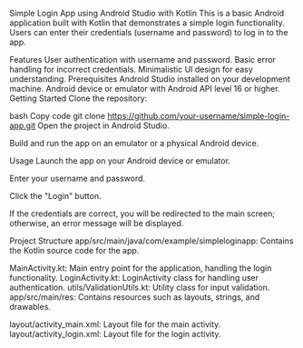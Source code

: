 Simple Login App using Android Studio with Kotlin
This is a basic Android application built with Kotlin that demonstrates a simple login functionality. Users can enter their credentials (username and password) to log in to the app.

Features
User authentication with username and password.
Basic error handling for incorrect credentials.
Minimalistic UI design for easy understanding.
Prerequisites
Android Studio installed on your development machine.
Android device or emulator with Android API level 16 or higher.
Getting Started
Clone the repository:

bash
Copy code
git clone https://github.com/your-username/simple-login-app.git
Open the project in Android Studio.

Build and run the app on an emulator or a physical Android device.

Usage
Launch the app on your Android device or emulator.

Enter your username and password.

Click the "Login" button.

If the credentials are correct, you will be redirected to the main screen; otherwise, an error message will be displayed.

Project Structure
app/src/main/java/com/example/simpleloginapp: Contains the Kotlin source code for the app.

MainActivity.kt: Main entry point for the application, handling the login functionality.
LoginActivity.kt: LoginActivity class for handling user authentication.
utils/ValidationUtils.kt: Utility class for input validation.
app/src/main/res: Contains resources such as layouts, strings, and drawables.

layout/activity_main.xml: Layout file for the main activity.
layout/activity_login.xml: Layout file for the login activity.
